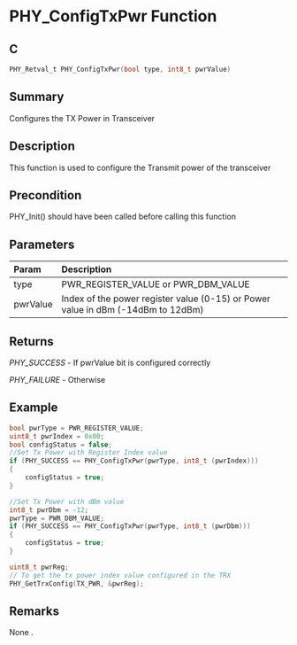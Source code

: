 # PHY_ConfigTxPwr Function

## C

```c
PHY_Retval_t PHY_ConfigTxPwr(bool type, int8_t pwrValue)
```

## Summary

Configures the TX Power in Transceiver  

## Description

This function is used to configure the Transmit power of the transceiver

## Precondition

PHY_Init() should have been called before calling this function  

## Parameters

| Param | Description |
|:----- |:----------- |
| type | PWR_REGISTER_VALUE or PWR_DBM_VALUE |
| pwrValue | Index of the power register value (0-15) or Power value in dBm (-14dBm to 12dBm) |


## Returns

*PHY_SUCCESS* - If pwrValue bit is configured correctly

*PHY_FAILURE* - Otherwise
 

## Example

```c
bool pwrType = PWR_REGISTER_VALUE;
uint8_t pwrIndex = 0x00;
bool configStatus = false;
//Set Tx Power with Register Index value
if (PHY_SUCCESS == PHY_ConfigTxPwr(pwrType, int8_t (pwrIndex)))
{
    configStatus = true;
}

//Set Tx Power with dBm value
int8_t pwrDbm = -12;
pwrType = PWR_DBM_VALUE;
if (PHY_SUCCESS == PHY_ConfigTxPwr(pwrType, int8_t (pwrDbm)))
{
    configStatus = true;
}

uint8_t pwrReg;
// To get the tx power index value configured in the TRX
PHY_GetTrxConfig(TX_PWR, &pwrReg);
```

## Remarks

None . 

